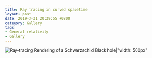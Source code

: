 ```yaml
---
title: Ray tracing in curved spacetime
layout: post
date: 2019-3-31 20:39:55 +0800
category: Gallery
tags:
- General relativity
- Gallery
---
```

![Ray-tracing Rendering of a Schwarzschild Black hole|"width: 500px"](2019/black-hole-large.png)